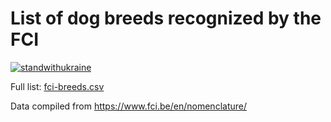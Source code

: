 # List of dog breeds recognized by the FCI

[![standwithukraine](https://user-images.githubusercontent.com/196601/157245990-18163a27-5783-490e-a84e-873719b08c41.svg)](https://ukrainewar.carrd.co/)

Full list: [fci-breeds.csv](fci-breeds.csv)

Data compiled from
https://www.fci.be/en/nomenclature/
